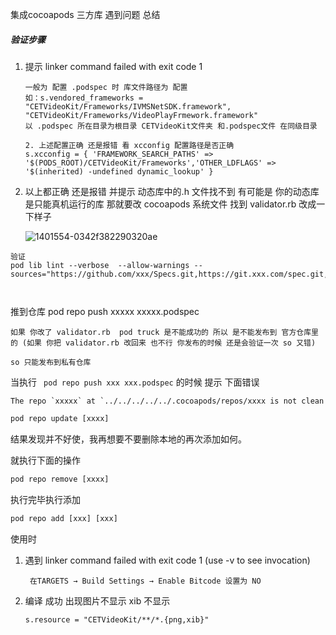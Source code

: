 集成cocoapods 三方库 遇到问题  总结

##### 验证步骤

1. 提示   linker command failed with exit code 1  
    ```
    一般为 配置 .podspec 时 库文件路径为 配置 
    如：s.vendored_frameworks = "CETVideoKit/Frameworks/IVMSNetSDK.framework", "CETVideoKit/Frameworks/VideoPlayFrmework.framework"
    以 .podspec 所在目录为根目录 CETVideoKit文件夹 和.podspec文件 在同级目录
    
    2. 上述配置正确 还是报错 看 xcconfig 配置路径是否正确 
    s.xcconfig = { 'FRAMEWORK_SEARCH_PATHS' => '$(PODS_ROOT)/CETVideoKit/Frameworks','OTHER_LDFLAGS' => '$(inherited) -undefined dynamic_lookup' }
    
    ```

2. 以上都正确 还是报错 并提示 动态库中的.h 文件找不到
   有可能是 你的动态库是只能真机运行的库 那就要改 cocoapods 系统文件
   找到 validator.rb 改成一下样子

   ![1401554-0342f382290320ae](/Users/cetzxy/Desktop/1401554-0342f382290320ae.png)



```
验证 
pod lib lint --verbose  --allow-warnings --sources="https://github.com/xxx/Specs.git,https://git.xxx.com/spec.git,https://github.com/CocoaPods/Specs.git"



```

推到仓库
pod repo push xxxxx xxxxx.podspec

```
如果 你改了 validator.rb  pod truck 是不能成功的 所以 是不能发布到 官方仓库里的 (如果 你把 validator.rb 改回来 也不行 你发布的时候 还是会验证一次 so 又错)

so 只能发布到私有仓库
```

当执行 ` pod repo push xxx xxx.podspec`  的时候 提示 下面错误

```
The repo `xxxxx` at `../../../../../.cocoapods/repos/xxxx is not clean 
```

```javascript
pod repo update [xxxx]
```

结果发现并不好使，我再想要不要删除本地的再次添加如何。

就执行下面的操作

```javascript
pod repo remove [xxxx]
```

执行完毕执行添加

```javascript
pod repo add [xxx] [xxx]
```



使用时 

1. 遇到 linker command failed with exit code 1 (use -v to see invocation)

   ` 在TARGETS → Build Settings → Enable Bitcode 设置为 NO`

2. 编译 成功 出现图片不显示 xib 不显示 

   ```
   s.resource = "CETVideoKit/**/*.{png,xib}"
   ```
